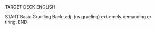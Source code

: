 TARGET DECK
ENGLISH

START
Basic
Gruelling
Back: adj. (us grueling) extremely demanding or tiring.
END
